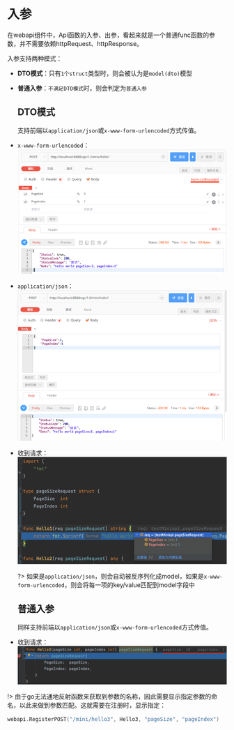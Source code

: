 # 入参
在webapi组件中，Api函数的入参、出参，看起来就是一个普通func函数的参数，并不需要依赖httpRequest、httpResponse。
    
入参支持两种模式：
- **DTO模式**：只有`1个struct`类型时，则会被认为是`model(dto)`模型
- **普通入参**：`不满足DTO模式`时，则会判定为`普通入参`

    ## DTO模式
    支持前端以`application/json`或`x-www-form-urlencoded`方式传值。
- `x-www-form-urlencoded`：
![img_1.png](images/img_1.png)
- `application/json`：
![img_3.png](images/img_3.png)
- 收到请求：
![img.png](images/img.png)

  ?> 如果是`application/json`，则会自动被反序列化成model，如果是`x-www-form-urlencoded`，则会将每一项的key/value匹配到model字段中

    ## 普通入参
  同样支持前端以`application/json`或`x-www-form-urlencoded`方式传值。
- 收到请求：
![img_2.png](images/img_2.png)

!> 由于go无法通地反射函数来获取到参数的名称，因此需要显示指定参数的命名，以此来做到参数匹配。这就需要在注册时，显示指定：
```go
webapi.RegisterPOST("/mini/hello3", Hello3, "pageSize", "pageIndex")
```